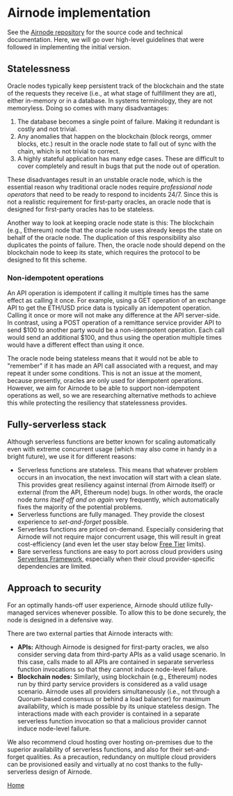 # Airnode implementation

See the [Airnode repository](https://github.com/api3dao/airnode/) for the source code and technical documentation.
Here, we will go over high-level guidelines that were followed in implementing the initial version.

## Statelessness

Oracle nodes typically keep persistent track of the blockchain and the state of the requests they receive (i.e., at what stage of fulfillment they are at), either in-memory or in a database.
In systems terminology, they are not memoryless.
Doing so comes with many disadvantages:

1. The database becomes a single point of failure.
Making it redundant is costly and not trivial.
2. Any anomalies that happen on the blockchain (block reorgs, ommer blocks, etc.) result in the oracle node state to fall out of sync with the chain, which is not trivial to correct.
3. A highly stateful application has many edge cases.
These are difficult to cover completely and result in bugs that put the node out of operation.

These disadvantages result in an unstable oracle node, which is the essential reason why traditional oracle nodes require *professional node operators* that need to be ready to respond to incidents 24/7.
Since this is not a realistic requirement for first-party oracles, an oracle node that is designed for first-party oracles has to be stateless.

Another way to look at keeping oracle node state is this:
The blockchain (e.g., Ethereum) node that the oracle node uses already keeps the state on behalf of the oracle node.
The duplication of this responsibility also duplicates the points of failure.
Then, the oracle node should depend on the blockchain node to keep its state, which requires the protocol to be designed to fit this scheme.

### Non-idempotent operations

An API operation is idempotent if calling it multiple times has the same effect as calling it once.
For example, using a GET operation of an exchange API to get the ETH/USD price data is typically an idempotent operation.
Calling it once or more will not make any difference at the API server-side.
In contrast, using a POST operation of a remittance service provider API to send $100 to another party would be a non-idempotent operation.
Each call would send an additional $100, and thus using the operation multiple times would have a different effect than using it once.

The oracle node being stateless means that it would not be able to "remember" if it has made an API call associated with a request, and may repeat it under some conditions.
This is not an issue at the moment, because presently, oracles are only used for idempotent operations.
However, we aim for Airnode to be able to support non-idempotent operations as well, so we are researching alternative methods to achieve this while protecting the resiliency that statelessness provides.

## Fully-serverless stack

Although serverless functions are better known for scaling automatically even with extreme concurrent usage (which may also come in handy in a bright future), we use it for different reasons:

* Serverless functions are stateless.
This means that whatever problem occurs in an invocation, the next invocation will start with a clean slate.
This provides great resiliency against internal (from Airnode itself) or external (from the API, Ethereum node) bugs.
In other words, the oracle node *turns itself off and on again* very frequently, which automatically fixes the majority of the potential problems.
* Serverless functions are fully managed.
They provide the closest experience to *set-and-forget* possible.
* Serverless functions are priced on-demand.
Especially considering that Airnode will not require major concurrent usage, this will result in great cost-efficiency (and even let the user stay below [Free Tier](https://aws.amazon.com/free) limits).
* Bare serverless functions are easy to port across cloud providers using [Serverless Framework](https://www.serverless.com/), especially when their cloud provider-specific dependencies are limited.

## Approach to security

For an optimally hands-off user experience, Airnode should utilize fully-managed services whenever possible.
To allow this to be done securely, the node is designed in a defensive way.

There are two external parties that Airnode interacts with:
* **APIs:** Although Airnode is designed for first-party oracles, we also consider serving data from third-party APIs as a valid usage scenario.
In this case, calls made to all APIs are contained in separate serverless function invocations so that they cannot induce node-level failure.
* **Blockchain nodes:** Similarly, using blockchain (e.g., Ethereum) nodes run by third party service providers is considered as a valid usage scenario.
Airnode uses all providers simultaneously (i.e., not through a Quorum-based consensus or behind a load balancer) for maximum availability, which is made possible by its unique stateless design.
The interactions made with each provider is contained in a separate serverless function invocation so that a malicious provider cannot induce node-level failure.

We also recommend cloud hosting over hosting on-premises due to the superior availability of serverless functions, and also for their set-and-forget qualities.
As a precaution, redundancy on multiple cloud providers can be provisioned easily and virtually at no cost thanks to the fully-serverless design of Airnode.

[Home](/README.md#contents)
